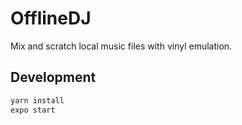# OfflineDJ
Mix and scratch local music files with vinyl emulation.

## Development

```bash
yarn install
expo start
```

